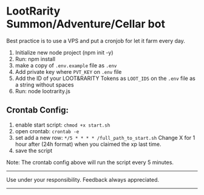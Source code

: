 # LootRarity Summon/Adventure/Cellar bot


Best practice is to use a VPS and put a cronjob for let it farm every day.

 1. Initialize new node project (npm init -y)
 2. Run: npm install
 3. make a copy of `.env.example` file as `.env`
 4. Add private key where ``PVT_KEY`` on ``.env`` file
 5. Add the ID of your LOOT&RARITY Tokens as ``LOOT_IDS`` on the ``.env`` file as a string without spaces
 6. Run: node lootrarity.js
 
## Crontab Config:

1. enable start script: `chmod +x start.sh`
2. open crontab: `crontab -e`
3. set add a new row: `*/5 * * * * /full_path_to_start.sh` Change X for 1 hour after (24h format) when you claimed the xp last time.
5. save the script

Note: The crontab config above will run the script every 5 minutes.

---
Use under your responsibility. Feedback always appreciated.

---

